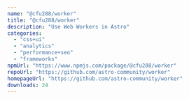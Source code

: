 ```yaml
---
name: "@cfu288/worker"
title: "@cfu288/worker"
description: "Use Web Workers in Astro"
categories:
  - "css+ui"
  - "analytics"
  - "performance+seo"
  - "frameworks"
npmUrl: "https://www.npmjs.com/package/@cfu288/worker"
repoUrl: "https://github.com/astro-community/worker"
homepageUrl: "https://github.com/astro-community/worker"
downloads: 24
---
```

